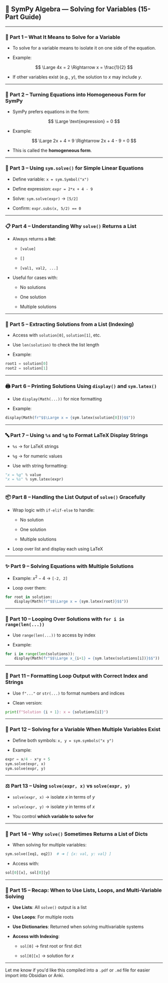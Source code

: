 

## 📘 SymPy Algebra — Solving for Variables (15-Part Guide)

---

### 🧮 Part 1 – What It Means to Solve for a Variable

- To solve for a variable means to isolate it on one side of the equation.
    
- Example:
    

$$ \Large 4x = 2 \Rightarrow x = \frac{1}{2} $$

- If other variables exist (e.g., $y$), the solution to $x$ may include $y$.
    

---

### 🔁 Part 2 – Turning Equations into Homogeneous Form for SymPy

- SymPy prefers equations in the form:
    

$$ \Large \text{expression} = 0 $$

- Example:
    

$$ \Large 2x + 4 = 9 \Rightarrow 2x + 4 - 9 = 0 $$

- This is called the **homogeneous form**.
    

---

### 🧮 Part 3 – Using `sym.solve()` for Simple Linear Equations

- Define variable: `x = sym.Symbol("x")`
    
- Define expression: `expr = 2*x + 4 - 9`
    
- Solve: `sym.solve(expr)` → `[5/2]`
    
- Confirm: `expr.subs(x, 5/2) == 0`
    

---

### 📋 Part 4 – Understanding Why `solve()` Returns a List

- Always returns a **list**:
    
    - `[value]`
        
    - `[]`
        
    - `[val1, val2, ...]`
        
- Useful for cases with:
    
    - No solutions
        
    - One solution
        
    - Multiple solutions
        

---

### 🔢 Part 5 – Extracting Solutions from a List (Indexing)

- Access with `solution[0]`, `solution[1]`, etc.
    
- Use `len(solution)` to check the list length
    
- Example:
    

```python
root1 = solution[0]
root2 = solution[1]
```

---

### 🖨️ Part 6 – Printing Solutions Using `display()` and `sym.latex()`

- Use `display(Math(...))` for nice formatting
    
- Example:
    

```python
display(Math(fr"$$\Large x = {sym.latex(solution[0])}$$"))
```

---

### 🔤 Part 7 – Using `%s` and `%g` to Format LaTeX Display Strings

- `%s` → for LaTeX strings
    
- `%g` → for numeric values
    
- Use with string formatting:
    

```python
"x = %g" % value
"x = %s" % sym.latex(expr)
```

---

### 📦 Part 8 – Handling the List Output of `solve()` Gracefully

- Wrap logic with `if-elif-else` to handle:
    
    - No solution
        
    - One solution
        
    - Multiple solutions
        
- Loop over list and display each using LaTeX
    

---

### ✨ Part 9 – Solving Equations with Multiple Solutions

- Example: $x^2 - 4$ → `[-2, 2]`
    
- Loop over them:
    

```python
for root in solution:
    display(Math(fr"$$\Large x = {sym.latex(root)}$$"))
```

---

### 🔁 Part 10 – Looping Over Solutions with `for i in range(len(...))`

- Use `range(len(...))` to access by index
    
- Example:
    

```python
for i in range(len(solutions)):
    display(Math(fr"$$\Large x_{i+1} = {sym.latex(solutions[i])}$$"))
```

---

### 🧾 Part 11 – Formatting Loop Output with Correct Index and Strings

- Use `f"..."` or `str(...)` to format numbers and indices
    
- Clean version:
    

```python
print(f"Solution {i + 1}: x = {solutions[i]}")
```

---

### 🔄 Part 12 – Solving for a Variable When Multiple Variables Exist

- Define both symbols: `x, y = sym.symbols("x y")`
    
- Example:
    

```python
expr = x/4 - x*y + 5
sym.solve(expr, x)
sym.solve(expr, y)
```

---

### ⚖️ Part 13 – Using `solve(expr, x)` vs `solve(expr, y)`

- `solve(expr, x)` → isolate $x$ in terms of $y$
    
- `solve(expr, y)` → isolate $y$ in terms of $x$
    
- You control **which variable to solve for**
    

---

### 🧮 Part 14 – Why `solve()` Sometimes Returns a List of Dicts

- When solving for multiple variables:
    

```python
sym.solve([eq1, eq2])  # ➜ [ {x: val, y: val} ]
```

- Access with:
    

```python
sol[0][x], sol[0][y]
```

---

### 🧩 Part 15 – Recap: When to Use Lists, Loops, and Multi-Variable Solving

- **Use Lists**: All `solve()` output is a list
    
- **Use Loops**: For multiple roots
    
- **Use Dictionaries**: Returned when solving multivariable systems
    
- **Access with Indexing**:
    
    - `sol[0]` → first root or first dict
        
    - `sol[0][x]` → solution for $x$
        

---

Let me know if you'd like this compiled into a `.pdf` or `.md` file for easier import into Obsidian or Anki.